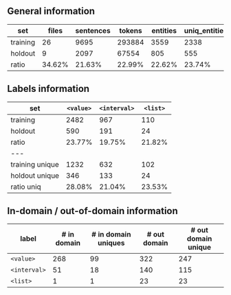 ## General information

| set      | files   | sentences | tokens  | entities | uniq_entities | classes  | positive_examples | negative_examples |
|----------|---------|-----------|---------|----------|---------------|----------|-------------------|-------------------|
| training | 26      | 9695      | 293884  | 3559     | 2338          | 3        | 3559              | 6136              |
| holdout  | 9       | 2097      | 67554   | 805      | 555           | 3        | 805               | 1292              |
| ratio    | 34.62%  | 21.63%    | 22.99%  | 22.62%   | 23.74%        | 100.00%  | 22.62%            | 21.06%            |


## Labels information

| set             | `<value>`   | `<interval>`  | `<list>`   |
|-----------------|-------------|---------------|------------|
| training        | 2482        | 967           | 110        |
| holdout         | 590         | 191           | 24         |
| ratio           | 23.77%      | 19.75%        | 21.82%     |
| ---             |
| training unique | 1232        | 632           | 102        |
| holdout unique  | 346         | 133           | 24         |
| ratio uniq      | 28.08%      | 21.04%        | 23.53%     |



## In-domain / out-of-domain information

| label         | # in domain | # in domain uniques | # out domain | # out domain unique |
|---------------|-------------|---------------------|--------------|---------------------|
| `<value>`     | 268         | 99                  | 322          | 247                 |
| `<interval>`  | 51          | 18                  | 140          | 115                 |
| `<list>`      | 1           | 1                   | 23           | 23                  |
